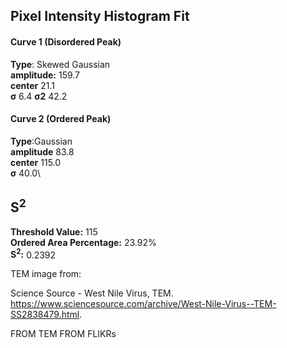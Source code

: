 ## Pixel Intensity Histogram Fit

#### Curve 1 (Disordered Peak)
**Type**: Skewed Gaussian\
**amplitude:** 159.7\
**center** 21.1\
**σ** 6.4
**σ2** 42.2


#### Curve 2 (Ordered Peak)
**Type**:Gaussian\
**amplitude** 83.8\
**center** 115.0\
**σ** 40.0\


## S<sup>2</sup>
**Threshold Value:** 115\
**Ordered Area Percentage:** 23.92%\
**S<sup>2</sup>:** 0.2392


TEM image from:

Science Source - West Nile Virus, TEM. https://www.sciencesource.com/archive/West-Nile-Virus--TEM-SS2838479.html.



















FROM TEM FROM FLIKRs
